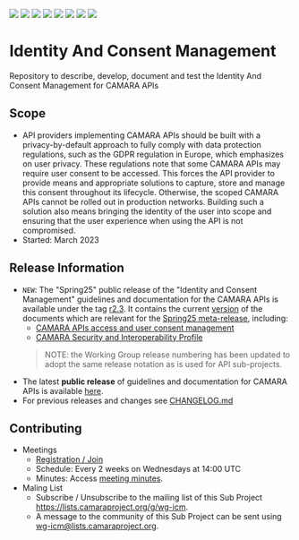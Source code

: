 <a href="https://github.com/camaraproject/IdentityAndConsentManagement/commits/" title="Last Commit"><img src="https://img.shields.io/github/last-commit/camaraproject/IdentityAndConsentManagement?style=plastic"></a>
<a href="https://github.com/camaraproject/IdentityAndConsentManagement/issues" title="Open Issues"><img src="https://img.shields.io/github/issues/camaraproject/IdentityAndConsentManagement?style=plastic"></a>
<a href="https://github.com/camaraproject/IdentityAndConsentManagement/pulls" title="Open Pull Requests"><img src="https://img.shields.io/github/issues-pr/camaraproject/IdentityAndConsentManagement?style=plastic"></a>
<a href="https://github.com/camaraproject/IdentityAndConsentManagement/graphs/contributors" title="Contributors"><img src="https://img.shields.io/github/contributors/camaraproject/IdentityAndConsentManagement?style=plastic"></a>
<a href="https://github.com/camaraproject/IdentityAndConsentManagement" title="Repo Size"><img src="https://img.shields.io/github/repo-size/camaraproject/IdentityAndConsentManagement?style=plastic"></a>
<a href="https://github.com/camaraproject/IdentityAndConsentManagement/blob/main/LICENSE" title="License"><img src="https://img.shields.io/badge/License-Apache%202.0-green.svg?style=plastic"></a>
<a href="https://github.com/camaraproject/IdentityAndConsentManagement/releases/latest" title="Latest Release"><img src="https://img.shields.io/github/release/camaraproject/IdentityAndConsentManagement?style=plastic"></a>
<img src="https://img.shields.io/badge/Working%20Group-red">

# Identity And Consent Management
Repository to describe, develop, document and test the Identity And Consent Management for CAMARA APIs

## Scope
* API providers implementing CAMARA APIs should be built with a privacy-by-default approach to fully comply with data protection regulations, such as the GDPR regulation in Europe, which emphasizes on user privacy. These regulations note that some CAMARA APIs may require user consent to be accessed. This forces the API provider to provide means and appropriate solutions to capture, store and manage this consent throughout its lifecycle. Otherwise, the scoped CAMARA APIs cannot be rolled out in production networks. Building such a solution also means bringing the identity of the user into scope and ensuring that the user experience when using the API is not compromised.
* Started: March 2023

## Release Information

* `NEW`: The "Spring25" public release of the "Identity and Consent Management" guidelines and documentation for the CAMARA APIs is available under the tag [r2.3](https://github.com/camaraproject/IdentityAndConsentManagement/tree/r2.3). It contains the current [version](/VERSION.yaml) of the documents which are relevant for the [Spring25 meta-release](https://lf-camaraproject.atlassian.net/wiki/spaces/CAM/pages/14560849/Meta-release+Spring25), including:
  * [CAMARA APIs access and user consent management](https://github.com/camaraproject/IdentityAndConsentManagement/blob/r2.3/documentation/CAMARA-API-access-and-user-consent.md)
  * [CAMARA Security and Interoperability Profile](https://github.com/camaraproject/IdentityAndConsentManagement/blob/r2.3/documentation/CAMARA-Security-Interoperability.md)
  >NOTE: the Working Group release numbering has been updated to adopt the same release notation as is used for API sub-projects.
* The latest **public release** of guidelines and documentation for CAMARA APIs is available [here](https://github.com/camaraproject/IdentityAndConsentManagement/releases/latest).
* For previous releases and changes see [CHANGELOG.md](/CHANGELOG.md)

## Contributing
* Meetings
  * [Registration / Join](https://zoom-lfx.platform.linuxfoundation.org/meeting/94629188836?password=278b4c8a-f370-43bf-bac1-b30a39f169f3)
   * Schedule: Every 2 weeks on Wednesdays at 14:00 UTC
  * Minutes: Access [meeting minutes](https://lf-camaraproject.atlassian.net/wiki/spaces/CAM/pages/14569108/ICM+Meeting+Minutes).
* Maling List
  * Subscribe / Unsubscribe to the mailing list of this Sub Project <https://lists.camaraproject.org/g/wg-icm>.
  * A message to the community of this Sub Project can be sent using <wg-icm@lists.camaraproject.org>.
